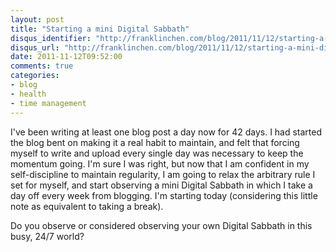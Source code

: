 ```yaml
---
layout: post
title: "Starting a mini Digital Sabbath"
disqus_identifier: "http://franklinchen.com/blog/2011/11/12/starting-a-mini-digital-sabbath/"
disqus_url: "http://franklinchen.com/blog/2011/11/12/starting-a-mini-digital-sabbath/"
date: 2011-11-12T09:52:00
comments: true
categories:
- blog
- health
- time management
---
```

I've been writing at least one blog post a day now for 42 days. I had started the blog bent on making it a real habit to maintain, and felt that forcing myself to write and upload every single day was necessary to keep the momentum going. I'm sure I was right, but now that I am confident in my self-discipline to maintain regularity, I am going to relax the arbitrary rule I set for myself, and start observing a mini Digital Sabbath in which I take a day off every week from blogging. I'm starting today (considering this little note as equivalent to taking a break).

Do you observe or considered observing your own Digital Sabbath in this busy, 24/7 world?
